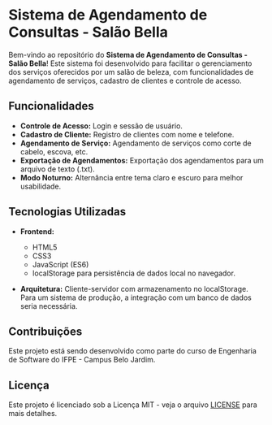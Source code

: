 # Sistema de Agendamento de Consultas - Salão Bella

Bem-vindo ao repositório do **Sistema de Agendamento de Consultas - Salão Bella**! Este sistema foi desenvolvido para facilitar o gerenciamento dos serviços oferecidos por um salão de beleza, com funcionalidades de agendamento de serviços, cadastro de clientes e controle de acesso.

## Funcionalidades

- **Controle de Acesso:** Login e sessão de usuário.
- **Cadastro de Cliente:** Registro de clientes com nome e telefone.
- **Agendamento de Serviço:** Agendamento de serviços como corte de cabelo, escova, etc.
- **Exportação de Agendamentos:** Exportação dos agendamentos para um arquivo de texto (.txt).
- **Modo Noturno:** Alternância entre tema claro e escuro para melhor usabilidade.

## Tecnologias Utilizadas

- **Frontend:**
  - HTML5
  - CSS3
  - JavaScript (ES6)
  - localStorage para persistência de dados local no navegador.

- **Arquitetura:** Cliente-servidor com armazenamento no localStorage. Para um sistema de produção, a integração com um banco de dados seria necessária.

## Contribuições

Este projeto está sendo desenvolvido como parte do curso de Engenharia de Software do IFPE - Campus Belo Jardim. 

## Licença

Este projeto é licenciado sob a Licença MIT - veja o arquivo [LICENSE](LICENSE) para mais detalhes.
